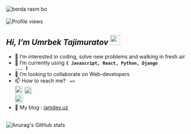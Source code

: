 <img src="https://scontent.fppk1-1.fna.fbcdn.net/v/t39.30808-6/301929856_810981683263041_3924932775504961249_n.jpg?stp=dst-jpg_s2048x2048&_nc_cat=100&ccb=1-7&_nc_sid=730e14&_nc_ohc=Cw7HKX4Xw64AX-YyWeA&_nc_ht=scontent.fppk1-1.fna&oh=00_AT_rn1p82-dITeQ67TtdYv5pOzs1j6dAWby_i830-HnnmA&oe=630DCDCE" layout="fill" alt='berda rasm bo'/> <br> <br>
![Profile views](https://gpvc.arturio.dev/umrbek-xudayorovich-tajimuratov)  
## <i> Hi, I’m Umrbek Tajimuratov </i> <img src="https://media.giphy.com/media/hvRJCLFzcasrR4ia7z/giphy.gif" width="27px" />
- 👀 I’m interested in coding, solve new problems and walking in fresh air
- 🌱 I’m currently using <code><b>{ Javascript, React, Python, Django ... }</b></code>
- 💞️ I’m looking to collaborate on Web-developers
- 📫 How to reach me? <code> =></code> <code><a href="mailto:umrbek.xudayorovich@gmail.com"> <img src="https://media1.giphy.com/media/KxlbRn0HuTW7gZID83/giphy.gif?cid=ecf05e47pwfduiaeaepx9g2u200pibjk1l5zwu2zj6lgjxjh&rid=giphy.gif" width="22px" ></a></code>  <code><a href="https://t.me/UmrbekWebDev"><img src="https://media4.giphy.com/media/ZcdZ7ldgeIhfesqA6E/giphy.gif?cid=ecf05e470fdcxgr1fwtwrli8hpu75mglpwj8ygl8e06d08ex&rid=giphy.gif" width="20px"/> </a></code> <code><a href="https://www.instagram.com/umrbek.tajimuratov/"><img src="https://media2.giphy.com/media/WyZy1cltG36Y04OCLG/giphy.gif?cid=ecf05e4763crhh1ej5ijz1fq4uxk3pye11xuzxpsy8hj8z0l&rid=giphy.gif" width="22px"/> </a></code>
- 🔗 My blog : <a target="_blank" href="http://iamdev.uz/">iamdev.uz</a> <br><br>

![Anurag's GitHub stats](https://github-readme-stats.vercel.app/api?username=Umrbek-Xudayorovich-Tajimuratov&show_icons=true&theme=radical)
<!---
Umrbek-Xudayorovich-Tajimuratov/Umrbek-Xudayorovich-Tajimuratov is a ✨ special ✨ repository because its `README.md` (this file) appears on your GitHub profile.
You can click the Preview link to take a look at your changes.
--->
